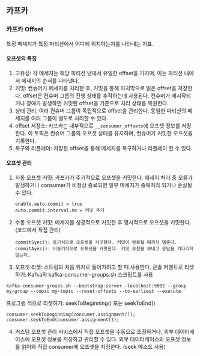 ## 카프카 
### 카프카 Offset
특정 메세지가 특정 파티션에서 어디에 위치하는지를 나타내는 지표. 
#### 오프셋의 특징
1. 고유성: 각 메세지는 해당 파티션 낸에서 유일한 offset을 가지며, 이는 파티션 내에서 메세지의 순서를 나타낸다.
2. 커밋: 컨슈머가 메세지를 처리한 후, 커밋을 통해 마지막으로 읽은 offset을 저장한다. offset은 컨슈머 그룹의 진행 상태를 추적하는데 사용된다. 컨슈머가 재시작되거나 장애가 발생하면 커밋된 offset을 기준으로 처리 상태를 복원한다.
3. 상태 관리: 여러 컨슈머 그룹이 독립적으로 offset을 관리한다. 동일한 파티션의 메세지를 여러 그룹이 별도로 처리할 수 있다.
4. offset 저장소: 카프카는 내부적으로 `__consumer_offsets`에 오프셋 정보를 저장한다. 이 토픽은 컨슈머 그룹의 오프셋 상태를 유지하며, 컨슈머가 커밋한 오프셋을 기록한다.
5. 복구와 리플레이: 저장된 offset을 통해 메세지를 복구하거나 리플레이 할 수 있다.
#### 오프셋 관리
1. 자동 오프셋 커밋: 카프카가 주기적으로 오프셋을 커밋한다. 메세지 처리 중 오류가 발생하거나 consumer가 비정상 종료되면 일부 메세지가 중복처리 되거나 손실될 수 있다.
   ```
   enable.auto.commit = true
   auto.commit.interval.ms = 커밋 주기
   ```  
2. 수동 오프셋 커밋: 메세지를 성공적으로 커밋한 후 명시적으로 오프셋을 커밋한다. (코드에서 직접 관리)
   ```
   commitSync(): 동기식으로 오프셋을 커밋한다. 커밋이 완료될 때까지 멈춘다.
   commitAync(): 비동기식으로 오프셋을 커밋한다. 커밋 요청을 보내고 응답을 기다리지 않는다. 
   ``` 
3. 오프셋 리셋: 스트림의 처음 위치로 돌아가려고 할 때 사용한다.
   콘솔 커멘트로 리셋하기: Kafka의 kafka-consumer-groups.sh 스크립트를 사용
  ```
  kafka-consumer-groups.sh --bootstrap-server -localhost:9002 --group my-group --topic my-topic --reset-offsets --to-earliest --execute
  ```
  프로그램 적으로 리셋하기: seekToBeginning() 또는 seekToEnd()
  ```
  consumer.seekToBeginning(consumer.assignment());
  consumer.seekToEnd(consumer.assignment());
  ```
4. 커스텀 오프셋 관리
   서비스에서 직접 오프셋을 수동으로 조정하거나, 외부 데이터베이스에 오프셋 정보를 저장하고 관리할 수 있다.
   외부 데이터베이스의 오프셋 정보를 읽어와 직접 consumer에 오프셋을 지정한다. (seek 메소드 사용)

